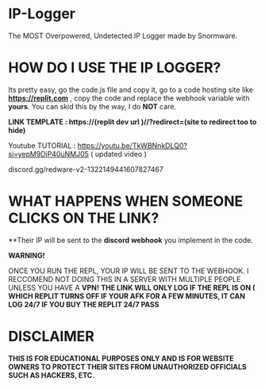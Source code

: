 # IP-Logger
The MOST Overpowered, Undetected IP Logger made by Snormware.

# HOW DO I USE THE IP LOGGER?

Its pretty easy, go the code.js file and copy it, go to a code hosting site like **https://replit.com** , copy the code and replace the webhook variable with **yours**. You can skid this by the way, I do **NOT** care. 



**LINK TEMPLATE : https://(replit dev url )//?redirect=(site to redirect too to hide)**


Youtube TUTORIAL : https://youtu.be/TkWBNnkDLQ0?si=yepM9DjP40uNMJ05 ( updated video )

discord.gg/redware-v2-1322149441607827467

# WHAT HAPPENS WHEN SOMEONE CLICKS ON THE LINK?

**Their IP will be sent to the **discord webhook** you implement in the code.

**WARNING!**

ONCE YOU RUN THE REPL, YOUR IP WILL BE SENT TO THE WEBHOOK. I RECCOMEND NOT DOING THIS IN A SERVER WITH MULTIPLE PEOPLE UNLESS YOU HAVE A **VPN!**
**THE LINK WILL ONLY LOG IF THE REPL IS ON ( WHICH REPLIT TURNS OFF IF YOUR AFK FOR A FEW MINUTES, IT CAN LOG 24/7 IF YOU BUY THE REPLIT 24/7 PASS**

# DISCLAIMER

**THIS IS FOR EDUCATIONAL PURPOSES ONLY AND IS FOR WEBSITE OWNERS TO PROTECT THEIR SITES FROM UNAUTHORIZED OFFICIALS SUCH AS HACKERS, ETC.**
